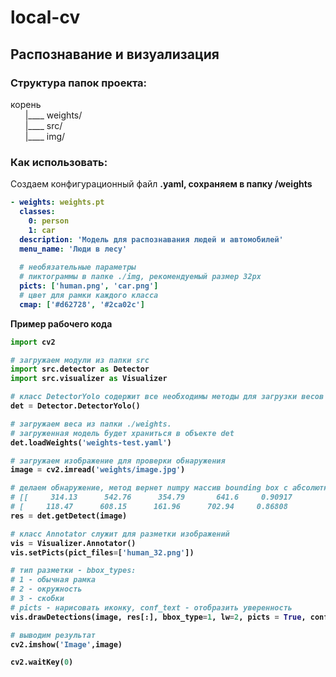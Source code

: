 # local-cv
<h2>Распознавание и визуализация</h2>

<h3>Структура папок проекта:</h3>
корень
<br>&nbsp;&nbsp;&nbsp;&nbsp;&nbsp;&nbsp;|____ weights/
<br>&nbsp;&nbsp;&nbsp;&nbsp;&nbsp;&nbsp;|____ src/
<br>&nbsp;&nbsp;&nbsp;&nbsp;&nbsp;&nbsp;|____ img/




<h3>Как использовать:</h3>

<p>Создаем конфигурационный файл <b>.yaml<b>, сохраняем в папку <b>/weights<b></p>


```yaml
- weights: weights.pt
  classes:
    0: person
    1: car
  description: 'Модель для распознавания людей и автомобилей'
  menu_name: 'Люди в лесу'
  
  # необязательные параметры
  # пиктограммы в папке ./img, рекомендуемый размер 32px
  picts: ['human.png', 'car.png']
  # цвет для рамки каждого класса
  cmap: ['#d62728', '#2ca02c']
```

<p>Пример рабочего кода</p>

```python
import cv2

# загружаем модули из папки src
import src.detector as Detector
import src.visualizer as Visualizer

# класс DetectorYolo содержит все необходимы методы для загрузки весов и распознавания
det = Detector.DetectorYolo()

# загружаем веса из папки ./weights. 
# загруженная модель будет храниться в объекте det
det.loadWeights('weights-test.yaml')

# загружаем изображение для проверки обнаружения
image = cv2.imread('weights/image.jpg')

# делаем обнаружение, метод вернет numpy массив bounding box с абсолютными координатам углов x1y1-x2y2, уверенностью и класс объекта, см. пример
# [[     314.13      542.76      354.79       641.6     0.90917           0]
# [     118.47      608.15      161.96      702.94     0.86808           0]]
res = det.getDetect(image)

# класс Annotator служит для разметки изображений
vis = Visualizer.Annotator()
vis.setPicts(pict_files=['human_32.png'])

# тип разметки - bbox_types:
# 1 - обычная рамка
# 2 - окружность
# 3 - скобки
# picts - нарисовать иконку, conf_text - отобразить уверенность
vis.drawDetections(image, res[:], bbox_type=1, lw=2, picts = True, conf_text = True)

# выводим результат
cv2.imshow('Image',image)

cv2.waitKey(0)
```
